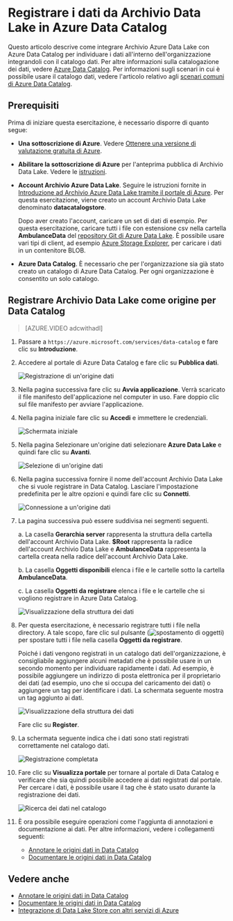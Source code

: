 <properties
   pageTitle="Registrare i dati da Archivio Data Lake in Azure Data Catalog | Azure"
   description="Registrare i dati da Archivio Data Lake in Azure Data Catalog"
   services="data-lake-store,data-catalog" 
   documentationCenter=""
   authors="nitinme"
   manager="paulettm"
   editor="cgronlun"/>

<tags
   ms.service="data-lake-store"
   ms.devlang="na"
   ms.topic="article"
   ms.tgt_pltfrm="na"
   ms.workload="big-data"
   ms.date="08/02/2016"
   ms.author="nitinme"/>

# Registrare i dati da Archivio Data Lake in Azure Data Catalog

Questo articolo descrive come integrare Archivio Azure Data Lake con Azure Data Catalog per individuare i dati all'interno dell'organizzazione integrandoli con il catalogo dati. Per altre informazioni sulla catalogazione dei dati, vedere [Azure Data Catalog](../data-catalog/data-catalog-what-is-data-catalog.md). Per informazioni sugli scenari in cui è possibile usare il catalogo dati, vedere l'articolo relativo agli [scenari comuni di Azure Data Catalog](../data-catalog/data-catalog-common-scenarios.md).

## Prerequisiti

Prima di iniziare questa esercitazione, è necessario disporre di quanto segue:

- **Una sottoscrizione di Azure**. Vedere [Ottenere una versione di valutazione gratuita di Azure](https://azure.microsoft.com/pricing/free-trial/).

- **Abilitare la sottoscrizione di Azure** per l'anteprima pubblica di Archivio Data Lake. Vedere le [istruzioni](data-lake-store-get-started-portal.md#signup).

- **Account Archivio Azure Data Lake**. Seguire le istruzioni fornite in [Introduzione ad Archivio Azure Data Lake tramite il portale di Azure](data-lake-store-get-started-portal.md). Per questa esercitazione, viene creato un account Archivio Data Lake denominato **datacatalogstore**.

	Dopo aver creato l'account, caricare un set di dati di esempio. Per questa esercitazione, caricare tutti i file con estensione csv nella cartella **AmbulanceData** del [repository Git di Azure Data Lake](https://github.com/Azure/usql/tree/master/Examples/Samples/Data/AmbulanceData/). È possibile usare vari tipi di client, ad esempio [Azure Storage Explorer](http://storageexplorer.com/), per caricare i dati in un contenitore BLOB.

- **Azure Data Catalog**. È necessario che per l'organizzazione sia già stato creato un catalogo di Azure Data Catalog. Per ogni organizzazione è consentito un solo catalogo.

## Registrare Archivio Data Lake come origine per Data Catalog

>[AZURE.VIDEO adcwithadl] 

1. Passare a `https://azure.microsoft.com/services/data-catalog` e fare clic su **Introduzione**.

2. Accedere al portale di Azure Data Catalog e fare clic su **Pubblica dati**.

	![Registrazione di un'origine dati](./media/data-lake-store-with-data-catalog/register-data-source.png "Registrazione di un'origine dati")

3. Nella pagina successiva fare clic su **Avvia applicazione**. Verrà scaricato il file manifesto dell'applicazione nel computer in uso. Fare doppio clic sul file manifesto per avviare l'applicazione.

4. Nella pagina iniziale fare clic su **Accedi** e immettere le credenziali.

	![Schermata iniziale](./media/data-lake-store-with-data-catalog/welcome.screen.png "Schermata iniziale")

5. Nella pagina Selezionare un'origine dati selezionare **Azure Data Lake** e quindi fare clic su **Avanti**.

	![Selezione di un'origine dati](./media/data-lake-store-with-data-catalog/select-source.png "Selezione di un'origine dati")

6. Nella pagina successiva fornire il nome dell'account Archivio Data Lake che si vuole registrare in Data Catalog. Lasciare l'impostazione predefinita per le altre opzioni e quindi fare clic su **Connetti**.

	![Connessione a un'origine dati](./media/data-lake-store-with-data-catalog/connect-to-source.png "Connessione a un'origine dati")

7. La pagina successiva può essere suddivisa nei segmenti seguenti.

	a. La casella **Gerarchia server** rappresenta la struttura della cartella dell'account Archivio Data Lake. **$Root** rappresenta la radice dell'account Archivio Data Lake e **AmbulanceData** rappresenta la cartella creata nella radice dell'account Archivio Data Lake.

	b. La casella **Oggetti disponibili** elenca i file e le cartelle sotto la cartella **AmbulanceData**.

	c. La casella **Oggetti da registrare** elenca i file e le cartelle che si vogliono registrare in Azure Data Catalog.

	![Visualizzazione della struttura dei dati](./media/data-lake-store-with-data-catalog/view-data-structure.png "Visualizzazione della struttura dei dati")

8. Per questa esercitazione, è necessario registrare tutti i file nella directory. A tale scopo, fare clic sul pulsante (![spostamento di oggetti](./media/data-lake-store-with-data-catalog/move-objects.png "Spostamento di oggetti")) per spostare tutti i file nella casella **Oggetti da registrare**.

	Poiché i dati vengono registrati in un catalogo dati dell'organizzazione, è consigliabile aggiungere alcuni metadati che è possibile usare in un secondo momento per individuare rapidamente i dati. Ad esempio, è possibile aggiungere un indirizzo di posta elettronica per il proprietario dei dati (ad esempio, uno che si occupa del caricamento dei dati) o aggiungere un tag per identificare i dati. La schermata seguente mostra un tag aggiunto ai dati.

	![Visualizzazione della struttura dei dati](./media/data-lake-store-with-data-catalog/view-selected-data-structure.png "Visualizzazione della struttura dei dati")

	Fare clic su **Register**.

8. La schermata seguente indica che i dati sono stati registrati correttamente nel catalogo dati.

	![Registrazione completata](./media/data-lake-store-with-data-catalog/registration-complete.png "Visualizzazione della struttura dei dati")

9. Fare clic su **Visualizza portale** per tornare al portale di Data Catalog e verificare che sia quindi possibile accedere ai dati registrati dal portale. Per cercare i dati, è possibile usare il tag che è stato usato durante la registrazione dei dati.

	![Ricerca dei dati nel catalogo](./media/data-lake-store-with-data-catalog/search-data-in-catalog.png "Ricerca dei dati nel catalogo")

10. È ora possibile eseguire operazioni come l'aggiunta di annotazioni e documentazione ai dati. Per altre informazioni, vedere i collegamenti seguenti:
	* [Annotare le origini dati in Data Catalog](../data-catalog/data-catalog-how-to-annotate.md)
	* [Documentare le origini dati in Data Catalog](../data-catalog/data-catalog-how-to-documentation.md)

## Vedere anche

* [Annotare le origini dati in Data Catalog](../data-catalog/data-catalog-how-to-annotate.md)
* [Documentare le origini dati in Data Catalog](../data-catalog/data-catalog-how-to-documentation.md)
* [Integrazione di Data Lake Store con altri servizi di Azure](data-lake-store-integrate-with-other-services.md)

<!---HONumber=AcomDC_0803_2016-->
